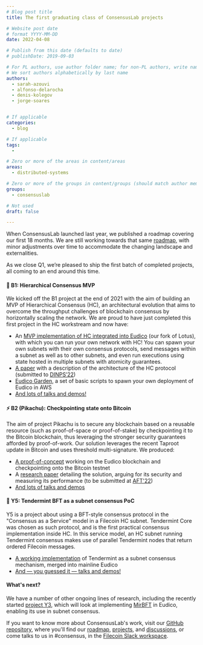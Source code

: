 ```yaml
---
# Blog post title
title: The first graduating class of ConsensusLab projects

# Website post date
# format YYYY-MM-DD
date: 2022-04-08

# Publish from this date (defaults to date)
# publishDate: 2019-09-03

# For PL authors, use author folder name; for non-PL authors, write name as in paper within ""
# We sort authors alphabetically by last name
authors:
  - sarah-azouvi
  - alfonso-delarocha
  - denis-kolegov
  - jorge-soares  


# If applicable
categories:
  - blog

# If applicable
tags:
  -

# Zero or more of the areas in content/areas
areas:
  - distributed-systems

# Zero or more of the groups in content/groups (should match author membership)
groups:
  - consensuslab

# Not used
draft: false

---
```


When ConsensusLab launched last year, we published a roadmap covering our first 18 months. We are still working towards that same [roadmap](https://app.zenhub.com/workspaces/consensuslab-60f84a7fa2395a0011e4134c/roadmap?invite=true), with minor adjustments over time to accommodate the changing landscape and externalities.

As we close Q1, we’re pleased to ship the first batch of completed projects, all coming to an end around this time.

#### 🎄 B1: Hierarchical Consensus MVP

We kicked off the B1 project at the end of 2021 with the aim of building an MVP of Hierarchical Consensus (HC), an architectural evolution that aims to overcome the throughput challenges of blockchain consensus by horizontally scaling the network. We are proud to have just completed this first project in the HC workstream and now have:

* An [MVP implementation of HC integrated into Eudico](https://github.com/filecoin-project/eudico/) (our fork of Lotus), with which you can run your own network with HC! You can spawn your own subnets with their own consensus protocols, send messages within a subnet as well as to other subnets, and even run executions using state hosted in multiple subnets with atomicity guarantees.
* [A paper](/publications/hierarchical-consensus-a-horizontal-scaling-framework-for-blockchains/) with a description of the architecture of the HC protocol (submitted to [DINPS’22](/sites/dinps/))
* [Eudico Garden](https://github.com/filecoin-project/eudico/tree/eudico/eudicogarden), a set of basic scripts to spawn your own deployment of Eudico in AWS
* [And lots of talks and demos!](https://github.com/protocol/ConsensusLab/issues/4)

#### ⚡ B2 (Pikachu): Checkpointing state onto Bitcoin

The aim of project Pikachu is to secure any blockchain based on a reusable resource (such as proof-of-space or proof-of-stake) by checkpointing it to the Bitcoin blockchain, thus leveraging the stronger security guarantees afforded by proof-of-work. Our solution leverages the recent Taproot update in Bitcoin and uses threshold multi-signature. We produced:

* [A proof-of-concept](https://github.com/filecoin-project/eudico/tree/B2-with-failure) working on the Eudico blockchain and checkpointing onto the Bitcoin testnet
* A [research paper](https://www.overleaf.com/read/vxqhmvfzgqkb) detailing the solution, arguing for its security and measuring its performance (to be submitted at [AFT'22](https://aft.acm.org/aft22/index.html))
* [And lots of talks and demos](https://github.com/protocol/ConsensusLab/issues/5)

#### 🌿 Y5: Tendermint BFT as a subnet consensus PoC

Y5 is a project about using a BFT-style consensus protocol in the "Consensus as a Service" model in a Filecoin HC subnet. Tendermint Core was chosen as such protocol, and is the first practical consensus implementation inside HC.  In this service model, an HC subnet running Tendermint consensus makes use of parallel Tendermint nodes that return ordered Filecoin messages.

* [A working implementation](https://github.com/filecoin-project/eudico/tree/eudico/chain/consensus/tendermint) of Tendermint as a subnet consensus mechanism, merged into mainline Eudico
* [And — you guessed it — talks and demos!](https://github.com/protocol/ConsensusLab/issues/14)

#### What's next?

We have a number of other ongoing lines of research, including the recently started [project Y3](https://github.com/protocol/consensuslab/issues/9), which will look at implementing [MirBFT](https://github.com/hyperledger-labs/mirbft) in Eudico, enabling its use in subnet consensus.

If you want to know more about ConsensusLab's work, visit our [GitHub repository](https://github.com/protocol/ConsensusLab/), where you'll find our [roadmap](https://app.zenhub.com/workspaces/consensuslab-60f84a7fa2395a0011e4134c/roadmap?invite=true), [projects](https://github.com/protocol/ConsensusLab/issues?q=is%3Aopen+is%3Aissue+label%3A%22%F0%9F%9A%A7+Project%22), and [discussions](https://github.com/protocol/ConsensusLab/discussions), or come talks to us in #consensus, in the [Filecoin Slack workspace](https://filecoin.io/slack).
